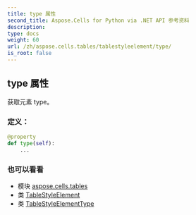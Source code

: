 ```yaml
---
title: type 属性
second_title: Aspose.Cells for Python via .NET API 参考资料
description:
type: docs
weight: 60
url: /zh/aspose.cells.tables/tablestyleelement/type/
is_root: false
---
```

## type 属性

获取元素 type。
### 定义：
```python
@property
def type(self):
    ...
```

### 也可以看看
* 模块 [aspose.cells.tables](../../)
* 类 [TableStyleElement](/cells/python-net/zh/aspose.cells.tables/tablestyleelement)
* 类 [TableStyleElementType](/cells/python-net/zh/aspose.cells.tables/tablestyleelementtype)

